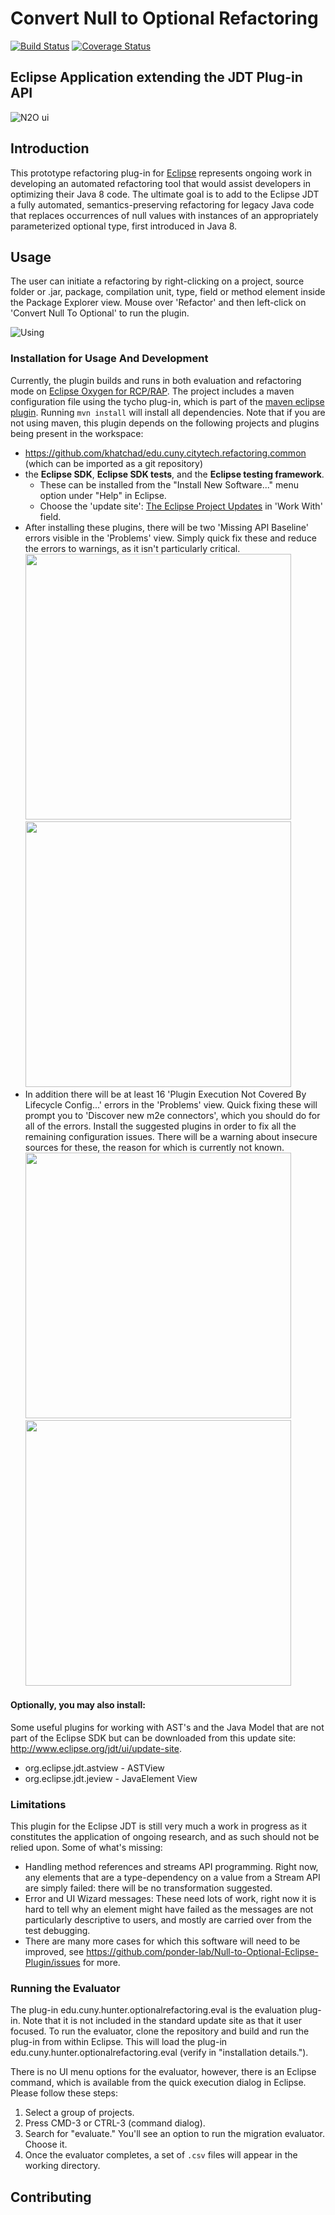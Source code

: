# Convert Null to Optional Refactoring

[![Build Status](https://travis-ci.com/ponder-lab/Null-to-Optional-Eclipse-Plugin.svg?token=ysqq4ZuxzD688KNytWSA&branch=master)](https://travis-ci.com/ponder-lab/Null-to-Optional-Eclipse-Plugin) [![Coverage Status](https://coveralls.io/repos/github/ponder-lab/Null-to-Optional-Eclipse-Plugin/badge.svg?t=pnai3D)](https://coveralls.io/github/ponder-lab/Null-to-Optional-Eclipse-Plugin)

## Eclipse Application extending the JDT Plug-in API
![N2O ui](https://i.imgur.com/VVFBFIH.png)
## Introduction

This prototype refactoring plug-in for [Eclipse](http://eclipse.org) represents ongoing work in developing an automated refactoring tool that would assist developers in optimizing their Java 8 code. The ultimate goal is to add to the Eclipse JDT a fully automated, semantics-preserving refactoring for legacy Java code that replaces occurrences of null values with instances of an appropriately parameterized optional type, first introduced in Java 8.

## Usage
The user can initiate a refactoring by right-clicking on a project, source folder or .jar, package, compilation unit, type, field or method element inside the Package Explorer view. Mouse over 'Refactor' and then left-click on 'Convert Null To Optional' to run the plugin.

![Using](https://i.imgur.com/j7Tjczz.png)


### Installation for Usage And Development
Currently, the plugin builds and runs in both evaluation and refactoring mode on [Eclipse Oxygen for RCP/RAP](https://www.eclipse.org/downloads/packages/release/oxygen/3a/eclipse-rcp-and-rap-developers).
The project includes a maven configuration file using the tycho plug-in, which is part of the [maven eclipse plugin](http://www.eclipse.org/m2e/). Running `mvn install` will install all dependencies. Note that if you are not using maven, this plugin depends on the following projects and plugins being present in the workspace:
- https://github.com/khatchad/edu.cuny.citytech.refactoring.common (which can be imported as a git repository)
- the **Eclipse SDK**, **Eclipse SDK tests**, and the **Eclipse testing framework**. 
  - These can be installed from the "Install New Software..." menu option under "Help" in Eclipse.
  - Choose the 'update site': [The Eclipse Project Updates](http://download.eclipse.org/eclipse/updates/4.7) in 'Work With' field.
- After installing these plugins, there will be two 'Missing API Baseline' errors visible in the 'Problems' view. Simply quick fix these and reduce the errors to warnings, as it isn't particularly critical.
<img src="https://i.imgur.com/XATKKxA.png" width="425"/> <img src="https://i.imgur.com/SOKJkNr.png" width="425"/> 
- In addition there will be at least 16 'Plugin Execution Not Covered By Lifecycle Config...' errors in the 'Problems' view. Quick fixing these will prompt you to 'Discover new m2e connectors', which you should do for all of the errors. Install the suggested plugins in order to fix all the remaining configuration issues. There will be a warning about insecure sources for these, the reason for which is currently not known.
<img src="https://i.imgur.com/ZbzOcVC.png" width="425"/> <img src="https://i.imgur.com/mcbBznJ.png" width="425"/> 
#### Optionally, you may also install:
Some useful plugins for working with AST's and the Java Model that are not part of the Eclipse SDK but can be downloaded from this update site: http://www.eclipse.org/jdt/ui/update-site.
- org.eclipse.jdt.astview - ASTView
- org.eclipse.jdt.jeview - JavaElement View

### Limitations
This plugin for the Eclipse JDT is still very much a work in progress as it constitutes the application of ongoing research, and as such should not be relied upon.
Some of what's missing:
- Handling method references and streams API programming. Right now, any elements that are a type-dependency on a value from a Stream API are simply failed: there will be no transformation suggested.
- Error and UI Wizard messages: These need lots of work, right now it is hard to tell why an element might have failed as the messages are not particularly descriptive to users, and mostly are carried over from the test debugging.
- There are many more cases for which this software will need to be improved, see https://github.com/ponder-lab/Null-to-Optional-Eclipse-Plugin/issues for more.

### Running the Evaluator
The plug-in edu.cuny.hunter.optionalrefactoring.eval is the evaluation plug-in. Note that it is not included in the standard update site as that it user focused. To run the evaluator, clone the repository and build and run the plug-in from within Eclipse. This will load the plug-in edu.cuny.hunter.optionalrefactoring.eval (verify in "installation details.").

There is no UI menu options for the evaluator, however, there is an Eclipse command, which is available from the quick execution dialog in Eclipse. Please follow these steps:

1. Select a group of projects.
2. Press CMD-3 or CTRL-3 (command dialog).
3. Search for "evaluate." You'll see an option to run the migration evaluator. Choose it.
4. Once the evaluator completes, a set of `.csv` files will appear in the working directory.

## Contributing
